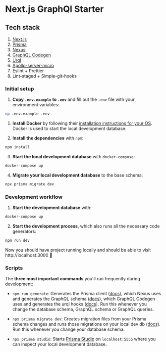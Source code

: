 # Next.js GraphQl Starter

## Tech stack

1. [Next.js](https://nextjs.org)
2. [Prisma](https://prisma.io)
3. [Nexus](https://nexusjs.org)
4. [GraphQL Codegen](https://www.graphql-code-generator.com/)
5. [Urql](https://formidable.com/open-source/urql/)
6. [Apollo-server-micro](https://www.apollographql.com/docs/apollo-server/integrations/middleware/#apollo-server-micro)
7. Eslint + Prettier
8. Lint-staged + Simple-git-hooks

### Initial setup

1. **Copy `.env.example` to `.env`** and fill out the `.env` file with your environment variables:

```sh
cp .env.example .env
```

1. **Install Docker** by following their [installation instructions for your OS](https://docs.docker.com/get-docker/). Docker is used to start the local development database.

2. **Install the dependencies** with `npm`:

```sh
npm install
```

3. **Start the local development database** with `docker-compose`:

```sh
docker-compose up
```

4. **Migrate your local development database** to the base schema:

```sh
npx prisma migrate dev
```

### Development workflow

1. **Start the development database** with:

```sh
docker-compose up
```

2. **Start the development process**, which also runs all the necessary code generators:

```sh
npm run dev
```

Now you should have project running locally and should be able to visit http://localhost:3000 🎉

### Scripts

The **three most important commands** you'll run frequently during development:

- `npm run generate`: Generates the Prisma client ([docs](https://www.prisma.io/docs/concepts/components/prisma-client)), which Nexus uses and generates the GraphQL schema ([docs](https://nexusjs.org/docs/guides/generated-artifacts)), which GraphQL Codegen uses and generates the urql hooks ([docs](https://graphql-code-generator.com/docs/plugins/typescript-urql)). Run this whenever you change the database schema, GraphQL schema or GraphQL queries.

- `npx prisma migrate dev`: Creates migration files from your Prisma schema changes and runs those migrations on your local dev db ([docs](https://www.prisma.io/docs/concepts/components/prisma-migrate)). Run this whenever you change your database schema.

- `npx prisma studio`: Starts [Prisma Studio](https://prisma.io/studio) on `localhost:5555` where you can inspect your local development database.
